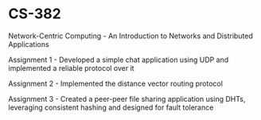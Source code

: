 # CS-382
Network-Centric Computing - An Introduction to Networks and Distributed Applications

Assignment 1 - Developed a simple chat application using UDP and implemented a reliable protocol over it

Assignment 2 - Implemented the distance vector routing protocol 

Assignment 3 - Created a peer-peer file sharing application using DHTs, leveraging consistent hashing and designed for fault tolerance
